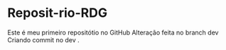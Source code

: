 # Reposit-rio-RDG
Este é meu primeiro repositótio no GitHub
Alteração feita no branch dev
Criando commit no dev
.
